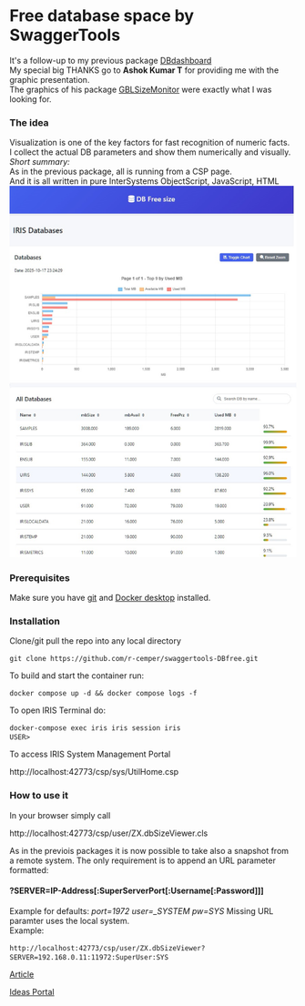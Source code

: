 # Free database space by SwaggerTools  
It's a follow-up to my previous package  [DBdashboard](https://github.com/r-cemper/DBdashboard)    
My special big THANKS go to __Ashok Kumar T__ for providing me with the graphic presentation.   
The graphics of his package [GBLSizeMonitor](https://openexchange.intersystems.com/package/GBLSizeMonitor) were exactly what I was looking for.   

### The idea   
Visualization is one of the key factors for fast recognition of numeric facts.   
I collect the actual DB parameters and show them numerically and visually.    
_Short summary:_    
As in the previous package, all is running from a CSP page.   
And it is all written in pure InterSystems ObjectScript, JavaScript, HTML       
<img src="https://github.com/r-cemper/swaggertools-DBfree/blob/master/final.jpg" width=600>  
### Prerequisites
Make sure you have [git](https://git-scm.com/book/en/v2/Getting-Started-Installing-Git) and [Docker desktop](https://www.docker.com/products/docker-desktop) installed.
### Installation
Clone/git pull the repo into any local directory
```
git clone https://github.com/r-cemper/swaggertools-DBfree.git
```
To build and start the container run:
```
docker compose up -d && docker compose logs -f
```
To open IRIS Terminal do:
```
docker-compose exec iris iris session iris
USER>
```
To access IRIS System Management Portal  

http://localhost:42773/csp/sys/UtilHome.csp  

### How to use it
In your browser simply call   

http://localhost:42773/csp/user/ZX.dbSizeViewer.cls   

As in the previois packages it is now possible to take also a snapshot from    
a remote system. The only requirement is to append an URL parameter formatted:   
#### ?SERVER=IP-Address[:SuperServerPort[:Username[:Password]]]
Example for defaults: _port=1972 user=\_SYSTEM pw=SYS_
Missing URL paramter uses the local system.    
Example:
```
http://localhost:42773/csp/user/ZX.dbSizeViewer?SERVER=192.168.0.11:11972:SuperUser:SYS
```
[Article](https://community.intersystems.com/post/dashboard-database-free-space)    

[Ideas Portal](https://ideas.intersystems.com/ideas/DPI-I-799)   

